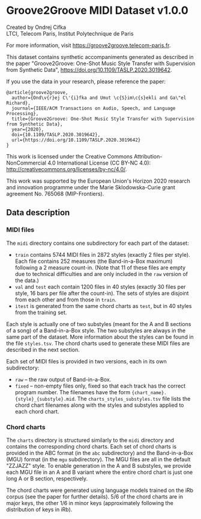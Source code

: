 Groove2Groove MIDI Dataset v1.0.0
==================================

Created by Ondrej Cifka  
LTCI, Telecom Paris, Institut Polytechnique de Paris

For more information, visit <https://groove2groove.telecom-paris.fr>.

This dataset contains synthetic accompaniments generated as described in the paper
"Groove2Groove: One-Shot Music Style Transfer with Supervision from Synthetic Data",
<https://doi.org/10.1109/TASLP.2020.3019642>.

If you use the data in your research, please reference the paper:
 
    @article{groove2groove,
      author={Ond\v{r}ej C\'{i}fka and Umut \c{S}im\c{s}ekli and Ga\"el Richard},
      journal={IEEE/ACM Transactions on Audio, Speech, and Language Processing}, 
      title={Groove2Groove: One-Shot Music Style Transfer with Supervision from Synthetic Data}, 
      year={2020},
      doi={10.1109/TASLP.2020.3019642},
      url={https://doi.org/10.1109/TASLP.2020.3019642}
    }

This work is licensed under the Creative Commons Attribution-NonCommercial 4.0 International
License (CC BY-NC 4.0): <http://creativecommons.org/licenses/by-nc/4.0/>.

This work was supported by the European Union's Horizon 2020 research and innovation
programme under the Marie Sklodowska-Curie grant agreement No. 765068 (MIP-Frontiers).

## Data description

### MIDI files
The `midi` directory contains one subdirectory for each part of the dataset:
- `train` contains 5744 MIDI files in 2872 styles (exactly 2 files per style). Each file contains
  252 measures (the Band-in-a-Box maximum) following a 2 measure count-in. (Note that 11 of these
  files are empty due to technical difficulties and are only included in the `raw` version of the
  data.)
- `val` and `test` each contain 1200 files in 40 styles (exactly 30 files per style, 16 bars per
  file after the count-in). The sets of styles are disjoint from each other and from those in
  `train`.
- `itest` is generated from the same chord charts as `test`, but in 40 styles from the training set.

Each style is actually one of two substyles (meant for the A and B sections of a song) of a
Band-in-a-Box style. The two substyles are always in the same part of the dataset. More information
about the styles can be found in the file `styles.tsv`. The chord charts used to generate these
MIDI files are described in the next section.

Each set of MIDI files is provided in two versions, each in its own subdirectory:
- `raw` – the raw output of Band-in-a-Box.
- `fixed` – non-empty files only, fixed so that each track has the correct program number.
The filenames have the form `{chart_name}.{style}_{substyle}.mid`. The `charts_styles_substyles.tsv`
file lists the chord chart filenames along with the styles and substyles applied to each chord
chart.

### Chord charts
The `charts` directory is structured similarly to the `midi` directory and contains the
corresponding chord charts. Each set of chord charts is provided in the ABC format (in the `abc`
subdirectory) and the Band-in-a-Box (MGU) format (in the `mgu` subdirectory). The MGU files are all
in the default "ZZJAZZ" style. To enable generation in the A and B substyles, we provide each MGU
file in an A and B variant where the entire chord chart is just one long A or B section,
respectively.

The chord charts were generated using language models trained on the iRb corpus (see the paper
for further details). 5/6 of the chord charts are in major keys, the other 1/6 in minor keys
(approximately following the distribution of keys in iRb).
